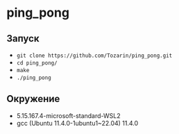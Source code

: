 # ping_pong
## Запуск
- `git clone https://github.com/Tozarin/ping_pong.git`
- `cd ping_pong/`
- `make`
- `./ping_pong`

## Окружение
- 5.15.167.4-microsoft-standard-WSL2
- gcc (Ubuntu 11.4.0-1ubuntu1~22.04) 11.4.0